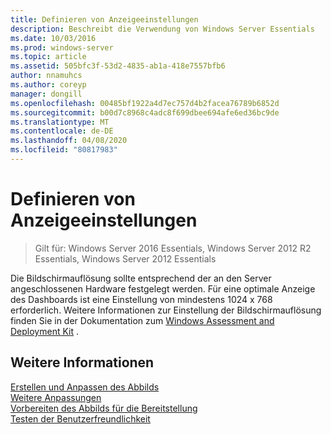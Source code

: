 ```yaml
---
title: Definieren von Anzeigeeinstellungen
description: Beschreibt die Verwendung von Windows Server Essentials
ms.date: 10/03/2016
ms.prod: windows-server
ms.topic: article
ms.assetid: 505bfc3f-53d2-4835-ab1a-418e7557bfb6
author: nnamuhcs
ms.author: coreyp
manager: dongill
ms.openlocfilehash: 00485bf1922a4d7ec757d4b2facea76789b6852d
ms.sourcegitcommit: b00d7c8968c4adc8f699dbee694afe6ed36bc9de
ms.translationtype: MT
ms.contentlocale: de-DE
ms.lasthandoff: 04/08/2020
ms.locfileid: "80817983"
---
```

# <a name="define-display-settings"></a>Definieren von Anzeigeeinstellungen

>Gilt für: Windows Server 2016 Essentials, Windows Server 2012 R2 Essentials, Windows Server 2012 Essentials

Die Bildschirmauflösung sollte entsprechend der an den Server angeschlossenen Hardware festgelegt werden. Für eine optimale Anzeige des Dashboards ist eine Einstellung von mindestens 1024 x 768 erforderlich. Weitere Informationen zur Einstellung der Bildschirmauflösung finden Sie in der Dokumentation zum [Windows Assessment and Deployment Kit](https://go.microsoft.com/fwlink/?LinkId=248694) .  
  
## <a name="see-also"></a>Weitere Informationen  
 [Erstellen und Anpassen des Abbilds](Creating-and-Customizing-the-Image.md)   
 [Weitere Anpassungen](Additional-Customizations.md)   
 [Vorbereiten des Abbilds für die Bereitstellung](Preparing-the-Image-for-Deployment.md)   
 [Testen der Benutzerfreundlichkeit](Testing-the-Customer-Experience.md)